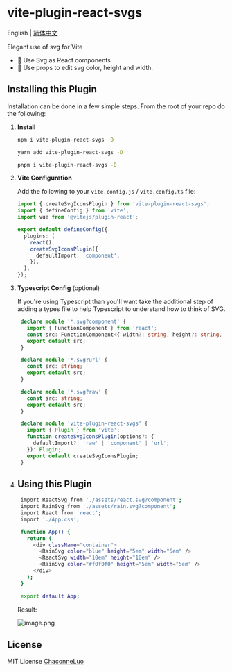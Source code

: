# vite-plugin-react-svgs

English | [简体中文](README.zh-CN.md)

Elegant use of svg for Vite

- 🌟 Use Svg as React components
- 🌈 Use props to edit svg color, height and width.

## Installing this Plugin

Installation can be done in a few simple steps. From the root of your repo do the following:

1. **Install**

   ```bash
   npm i vite-plugin-react-svgs -D
   ```

   ```bash
   yarn add vite-plugin-react-svgs -D
   ```

   ```bash
   pnpm i vite-plugin-react-svgs -D
   ```

2. **Vite Configuration**

   Add the following to your `vite.config.js` / `vite.config.ts` file:

   ```ts
   import { createSvgIconsPlugin } from 'vite-plugin-react-svgs';
   import { defineConfig } from 'vite';
   import vue from '@vitejs/plugin-react';

   export default defineConfig({
     plugins: [
       react(),
       createSvgIconsPlugin({
         defaultImport: 'component',
       }),
     ],
   });
   ```

3. **Typescript Config** (optional)

   If you're using Typescript than you'll want take the additional step of adding a types file to help Typescript to understand how to think of SVG.

   ```ts
    declare module '*.svg?component' {
      import { FunctionComponent } from 'react';
      const src: FunctionComponent<{ width?: string, height?: string, color?: string }>;
      export default src;
    }

    declare module '*.svg?url' {
      const src: string;
      export default src;
    }

    declare module '*.svg?raw' {
      const src: string;
      export default src;
    }

    declare module 'vite-plugin-react-svgs' {
      import { Plugin } from 'vite';
      function createSvgIconsPlugin(options?: {
        defaultImport?: 'raw' | 'component' | 'url';
      }): Plugin;
      export default createSvgIconsPlugin;
    }
   ```

4. ## Using this Plugin

   ```bash
    import ReactSvg from './assets/react.svg?component';
    import RainSvg from './assets/rain.svg?component';
    import React from 'react';
    import './App.css';

    function App() {
      return (
        <div className="container">
          <RainSvg color="blue" height="5em" width="5em" />
          <ReactSvg width="10em" height="10em" />
          <RainSvg color="#f0f0f0" height="5em" width="5em" />
        </div>
      );
    }

    export default App;
   ```

   Result:

   ![image.png](https://s2.loli.net/2023/03/19/hzbDdH51xVfCOGn.png)

## License

MIT License [ChaconneLuo](https://github.com/ChaconneLuo)
